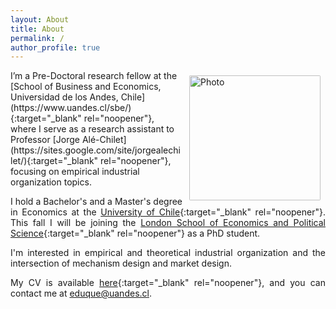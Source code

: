```yaml
---
layout: About
title: About
permalink: /
author_profile: true
---
```


<img align="right" src="https://duquerosas.github.io/files/CV/profile_2.png" alt="Photo" style="height: 200px; width:210px; border-radius: 10px; padding: 8px 8px 8px 8px"/>
<span style="text-align: justify">I’m a Pre-Doctoral research fellow at the [School of Business and Economics, Universidad de los Andes, Chile](https://www.uandes.cl/sbe/){:target="_blank" rel="noopener"}, where I serve as a research assistant to Professor [Jorge Alé-Chilet](https://sites.google.com/site/jorgealechilet/){:target="_blank" rel="noopener"}, focusing on empirical industrial organization topics. 

I hold a Bachelor's and a Master's degree in Economics at the [University of Chile](https://econ.uchile.cl/){:target="_blank" rel="noopener"}. This fall I will be joining the [London School of Economics and Political Science](https://www.lse.ac.uk/){:target="_blank" rel="noopener"} as a PhD student.

I'm interested in empirical and theoretical industrial organization and the intersection of mechanism design and market design.

My CV is available [here](files/CV/CV.pdf){:target="_blank" rel="noopener"}, and you can contact me at [eduque@uandes.cl](mailto:eduque@uandes.cl).

